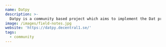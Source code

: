 ```yaml
---
name: Datpy
description: >-
  Datpy is a community based project which aims to implement the Dat project in the Python programming language alongside the initial reference implementation in Javascript.
image: /images/field-notes.jpg
website: 'https://datpy.decentral1.se/'
tags:
  - community
---
```

